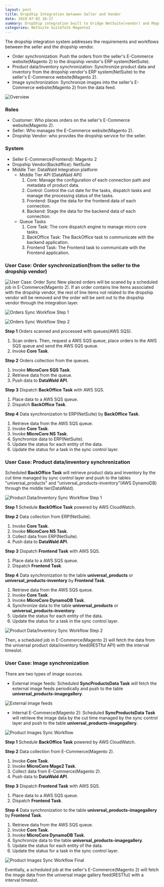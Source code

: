 ```yaml
---
layout: post
title: DropShip Integration between Seller and Vendor
date: 2019-07-02 16:17
summary: DropShip integration built to bridge NetSuite(vendor) and Magento 2(seller).
categories: NetSuite SuiteTalk Magento2
---
```


The dropship integration system addresses the requirements and workflows between the seller and the dropship vendor.
* Order synchronization: Push the orders from the seller's E-Commerce website(Magento 2) to the dropship vendor's ERP system(NetSuite).
* Product data/Inventory synchronization: Synchronize product data and inventory from the dropship vendor's ERP system(NetSuite) to the seller's E-Commerce website(Magento 2).
* Image synchronization: Synchronize images into the seller's E-Commerce website(Magento 2) from the data feed.

![Overview](/images/2019-10-10_22-55-15.png)

### Roles
* Customer: Who places orders on the seller's E-Commerce website(Magento 2).
* Seller: Who manages the E-Commerce website(Magento 2).
* Dropship Vendor: who provides the dropship service for the seller.

### System
* Seller E-Commerce(Frontend): Magento 2
* Dropship Vendor(Backdffice): NetSuite
* Middle Tier: DataWald Integration platform
    - Middle Tier API (DataWald API)
        1. Core: Manage the configuration of each connection path and metadata of product data.
        2. Control: Control the cut date for the tasks, dispatch tasks and manage the processing status of the tasks.
        3. Frontend: Stage the data for the frontend data of each connection.
        4. Backend: Stage the data for the backend data of each connection.
    - Queue Tasks
        1. Core Task: The core dispatch engine to manage micro core tasks.
        2. BackOffice Task: The BackOffice task to communicate with the backend application.
        3. Frontend Task: The Frontend task to communicate with the Frontend application.

### User Case: Order synchronization(from the seller to the dropship vendor) 
![User Case: Order Sync](/images/2019-07-05_16-18-32.png)
New placed orders will be scaned by a scheduled job in E-Commerce(Magento 2).  If an order contains line items associated with the dropship vendor, the rest of line items not related to the dropship vendor will be removed and the order will be sent out to the dropship vendor through the integration layer.

![Orders Sync Workflow Step 1](/images/2019-10-10_23-01-00.png)

![Orders Sync Workflow Step 2](/images/2019-10-10_23-01-28.png)

**Step 1** Orders scanned and processed with queues(AWS SQS).
1. Scan orders. Then, request a AWS SQS queue, place orders to the AWS SQS queue and send the AWS SQS queue.
2. Invoke **Core Task**.

**Step 2** Orders collection from the queues.
1. Invoke **MicroCore SQS Task**.
2. Retrieve data from the queue.
3. Push data to **DataWald API**.

**Step 3** Dispatch **BackOffice Task** with AWS SQS.
1. Place data to a AWS SQS queue.
2. Dispatch **BackOffice Task**.

**Step 4** Data synchronization to ERP(NetSuite) by **BackOffice Task**.
1. Retrieve data from the AWS SQS queue.
2. Invoke **Core Task**.
3. Invoke **MicroCore NS Task**.
4. Synchronize data to ERP(NetSuite).
5. Update the status for each entity of the data.
6. Update the status for a task in the sync control layer.

### User Case: Product data/inventory synchronization
Scheduled **BackOffice Task** will retrieve product data and inventory by the cut time managed by sync control layer and push to the tables "universal_products" and "universal_products-inventory"(AWS DynamoDB) through the middle tier(DataWald).

![Product Data/Inventory Sync Workflow Step 1](/images/2019-10-10_23-19-39.png)

**Step 1** Schedule **BackOffice Task** powered by AWS CloudWatch.

**Step 2** Data collection from ERP(NetSuite).
1. Invoke **Core Task**.
2. Invoke **MicroCore NS Task**.
3. Collect data from ERP(NetSuite).
4. Push data to **DataWald API**.  

**Step 3** Dispatch **Frontend Task** with AWS SQS.
1. Place data to a AWS SQS queue.
2. Dispatch **Frontend Task**.

**Step 4** Data synchronization to the table **universal_products** or **universal_products-inventory** by **Frontend Task**.
1. Retrieve data from the AWS SQS queue.
2. Invoke **Core Task**.
3. Invoke **MicroCore DynamoDB Task**.
4. Synchronize data to the table **universal_products** or **universal_products-inventory**.
5. Update the status for each entity of the data.
6. Update the status for a task in the sync control layer.

![Product Data/Inventory Sync Workflow Step 2](/images/2019-10-10_23-20-41.png)

Then, a scheduled job in E-Commerce(Magento 2) will fetch the data from the universal product data/inventory feed(RESTful API) with the interval timeslot.

### User Case: Image synchronization
There are two types of image sources.

* External image feeds: Scheduled **SyncProductsData Task** will fetch the external image feeds periodically and push to the table **universal_products-imagegallery**.

![External image feeds](/images/2019-10-10_23-24-07.png)

* Internal E-Commerce(Magento 2): Scheduled **SyncProductsData Task** will retrieve the image data by the cut time managed by the sync control layer and push to the table **universal_products-imagegallery**.

![Product Images Sync Workflow](/images/2019-10-10_23-24-25.png)

**Step 1** Schedule **BackOffice Task** powered by AWS CloudWatch.

**Step 2** Data collection from E-Commerce(Magento 2).
1. Invoke **Core Task**.
2. Invoke **MicroCore Mage2 Task**.
3. Collect data from E-Commerce(Magento 2).
4. Push data to **DataWald API**.  

**Step 3** Dispatch **Frontend Task** with AWS SQS.
1. Place data to a AWS SQS queue.
2. Dispatch **Frontend Task**.

**Step 4** Data synchronization to the table **universal_products-imagegallery** by **Frontend Task**.
1. Retrieve data from the AWS SQS queue.
2. Invoke **Core Task**.
3. Invoke **MicroCore DynamoDB Task**.
4. Synchronize data to the table **universal_products-imagegallery**.
5. Update the status for each entity of the data.
6. Update the status for a task in the sync control layer.

![Product Images Sync Workflow Final](/images/2019-10-10_23-24-37.png)

Eventially, a scheduled job at the seller's E-Commerce(Magento 2) will fetch the image data from the universal image gallery feed(RESTful) with a interval timeslot.